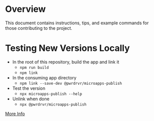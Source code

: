 # Overview

This document contains instructions, tips, and example commands for those contributing to the project.

# Testing New Versions Locally

- In the root of this repository, build the app and link it
  - `npm run build`
  - `npm link`
- In the consuming app directory
  - `npm link --save-dev @pwrdrvr/microapps-publish`
- Test the version
  - `npx microapps-publish --help`
- Unlink when done
  - `npx @pwrdrvr/microapps-publish`

[More Info](https://dev.to/jamesqquick/how-to-test-npm-packages-locally-5elb)

